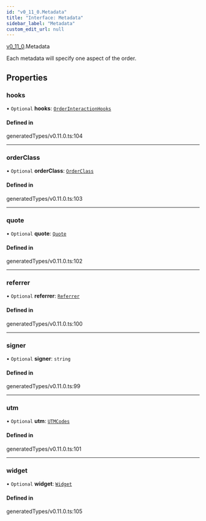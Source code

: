 ```yaml
---
id: "v0_11_0.Metadata"
title: "Interface: Metadata"
sidebar_label: "Metadata"
custom_edit_url: null
---
```


[v0\_11\_0](../namespaces/v0_11_0.md).Metadata

Each metadata will specify one aspect of the order.

## Properties

### hooks

• `Optional` **hooks**: [`OrderInteractionHooks`](v0_11_0.OrderInteractionHooks.md)

#### Defined in

generatedTypes/v0.11.0.ts:104

___

### orderClass

• `Optional` **orderClass**: [`OrderClass`](v0_11_0.OrderClass.md)

#### Defined in

generatedTypes/v0.11.0.ts:103

___

### quote

• `Optional` **quote**: [`Quote`](v0_11_0.Quote.md)

#### Defined in

generatedTypes/v0.11.0.ts:102

___

### referrer

• `Optional` **referrer**: [`Referrer`](v0_11_0.Referrer.md)

#### Defined in

generatedTypes/v0.11.0.ts:100

___

### signer

• `Optional` **signer**: `string`

#### Defined in

generatedTypes/v0.11.0.ts:99

___

### utm

• `Optional` **utm**: [`UTMCodes`](v0_11_0.UTMCodes.md)

#### Defined in

generatedTypes/v0.11.0.ts:101

___

### widget

• `Optional` **widget**: [`Widget`](v0_11_0.Widget.md)

#### Defined in

generatedTypes/v0.11.0.ts:105
